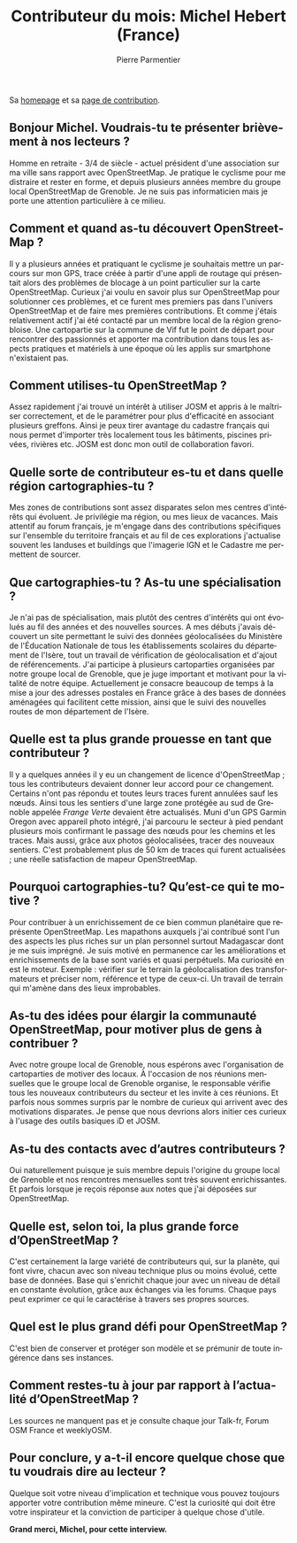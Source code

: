﻿---
title: "Contributeur du mois: Michel Hebert (France)"
featured:
layout: post
category: motm
author: Pierre Parmentier
lang: fr
---

Sa [homepage](https://www.openstreetmap.org/user/chimel38) et sa [page de contribution](https://hdyc.neis-one.org/?chimel38).

## Bonjour Michel. Voudrais-tu te présenter brièvement à nos lecteurs ?

Homme  en retraite - 3/4 de siècle - actuel président d'une association sur ma ville sans rapport avec OpenStreetMap. Je pratique le cyclisme pour me distraire et rester en forme, et depuis plusieurs années membre du groupe local OpenStreetMap de Grenoble. Je ne suis pas informaticien mais je porte une attention particulière à ce milieu. 

## Comment et quand as-tu découvert OpenStreetMap ?

Il y a plusieurs années et pratiquant le cyclisme je souhaitais mettre un parcours sur mon GPS, trace créée à partir d'une appli de routage qui présentait alors des problèmes de blocage à un point particulier sur la carte OpenStreetMap. Curieux j'ai voulu en savoir plus sur OpenStreetMap pour solutionner ces problèmes, et ce furent mes premiers pas dans l'univers OpenStreetMap et de faire mes premières contributions. Et comme j'étais relativement actif j'ai été contacté par un membre local de la région grenobloise. Une cartopartie sur la commune de Vif fut le point de départ pour rencontrer des passionnés et apporter ma contribution dans tous les aspects pratiques et matériels à une époque où les applis sur smartphone n'existaient pas.

## Comment utilises-tu OpenStreetMap ?

Assez rapidement j'ai trouvé un intérêt à utiliser JOSM et appris à le maîtriser correctement, et de le paramétrer pour plus d'efficacité en associant plusieurs greffons. Ainsi je peux tirer avantage du cadastre français qui nous permet d'importer très localement tous les bâtiments, piscines privées, rivières etc. JOSM est donc mon outil de collaboration favori. 

## Quelle sorte de contributeur es-tu et dans quelle région cartographies-tu ?

Mes zones de contributions sont assez disparates selon mes centres d'intérêts qui évoluent. Je privilégie ma région, ou mes lieux de vacances. Mais attentif au forum français, je m'engage dans des contributions spécifiques sur l'ensemble du territoire français et au fil de ces explorations j'actualise souvent les landuses et buildings que l'imagerie IGN et le Cadastre me permettent de sourcer.

## Que cartographies-tu ? As-tu une spécialisation ?

Je n'ai pas de spécialisation, mais plutôt des centres d'intérêts qui ont évolués au fil des années et des nouvelles sources. A mes débuts j'avais découvert un site permettant le suivi des données géolocalisées du Ministère de l'Éducation Nationale de tous les établissements scolaires du département de l'Isère, tout un travail de vérification de géolocalisation et d'ajout de référencements. J'ai participe à plusieurs cartoparties organisées par notre groupe local de Grenoble, que je juge important et motivant pour la vitalité de notre équipe. Actuellement je consacre beaucoup de temps à la mise a jour des adresses postales en France grâce à des bases de données aménagées qui facilitent cette mission, ainsi que le suivi des nouvelles routes de mon département de l'Isère. 

## Quelle est ta plus grande prouesse en tant que contributeur ?

Il y a quelques années il y eu un changement de licence d'OpenStreetMap ; tous les contributeurs devaient donner leur accord pour ce changement. Certains n'ont pas répondu et toutes leurs traces furent annulées sauf les nœuds. Ainsi tous les sentiers d'une large zone protégée au sud de Grenoble appelée <em>Frange Verte</em> devaient être actualisés. Muni d'un GPS Garmin Oregon avec appareil photo intégré, j'ai parcouru le secteur à pied pendant plusieurs mois confirmant le passage des nœuds pour les chemins et les traces. Mais aussi, grâce aux photos géolocalisées, tracer des nouveaux sentiers. C'est probablement plus de 50 km de traces qui furent actualisées ; une réelle satisfaction de mapeur OpenStreetMap.

## Pourquoi cartographies-tu? Qu’est-ce qui te motive ?

Pour contribuer à un enrichissement de ce bien commun planétaire que représente OpenStreetMap. Les mapathons auxquels j'ai contribué sont l'un des aspects les plus riches sur un plan personnel surtout Madagascar dont je me suis imprégné. Je suis motivé en permanence car les améliorations et enrichissements de la base sont variés et quasi perpétuels. Ma curiosité en est le moteur. Exemple : vérifier sur le terrain la géolocalisation des transformateurs et préciser nom, référence et type de ceux-ci. Un travail de terrain qui m'amène dans des lieux improbables.

## As-tu des idées pour élargir la communauté OpenStreetMap, pour motiver plus de gens à contribuer ?

Avec notre groupe local de Grenoble, nous espérons avec l'organisation de cartoparties de motiver des locaux. À l'occasion de nos réunions mensuelles que le groupe local de Grenoble organise, le responsable vérifie tous les nouveaux contributeurs du secteur et les invite à ces réunions. Et parfois nous sommes surpris par le nombre de curieux qui arrivent avec des motivations disparates. Je pense que nous devrions alors initier ces curieux à l'usage des outils basiques iD et JOSM. 

## As-tu des contacts avec d’autres contributeurs ?

Oui naturellement puisque je suis membre depuis l'origine du groupe local de Grenoble et nos rencontres mensuelles sont très souvent enrichissantes. Et parfois lorsque je reçois réponse aux notes que j'ai déposées sur OpenStreetMap. 

## Quelle est, selon toi, la plus grande force d’OpenStreetMap ?

C'est certainement la large variété de contributeurs qui, sur la planète, qui font vivre, chacun avec son niveau technique plus ou moins évolué, cette base de données. Base qui s'enrichit chaque jour avec un niveau de détail en constante évolution, grâce aux échanges via les forums. Chaque pays peut exprimer ce qui le caractérise à travers ses propres sources.

## Quel est le plus grand défi pour OpenStreetMap ?

C'est bien de conserver et protéger son modèle et se prémunir de toute ingérence dans ses instances. 

## Comment restes-tu à jour par rapport à l’actualité d’OpenStreetMap ?

Les sources ne manquent pas et je consulte chaque jour Talk-fr, Forum OSM France et weeklyOSM. 

## Pour conclure, y a-t-il encore quelque chose que tu voudrais dire au lecteur ?

Quelque soit votre niveau d'implication et technique vous pouvez toujours apporter votre contribution même mineure. C'est la curiosité qui doit être votre inspirateur et la conviction de participer à quelque chose d'utile.

**Grand merci, Michel, pour cette interview.**
